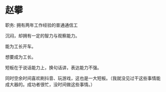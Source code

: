 # 赵攀

职务: 拥有两年工作经验的普通通信工

沉闷，却拥有一定的智力与观察能力。

能为工长开车。

想要成为工长。



短板在于说话能力上，换句话讲，表达能力不强。

同时空余时间喜欢刷抖音、玩游戏，这也是一大短板。（我就没见过干这些事情能成大器的。成功者很忙，没时间做这些事情。）

